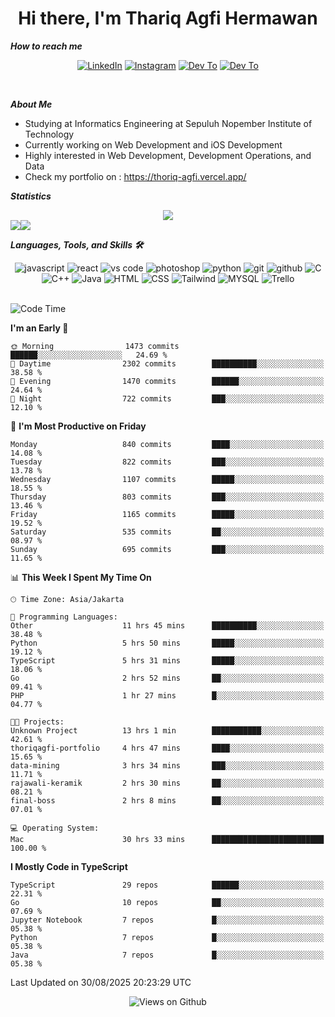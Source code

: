 <div align="center">
  <h1>Hi there, I'm Thariq Agfi Hermawan</h1>
</div>


***How to reach me***
<p align='center'>
   <a href="https://www.linkedin.com/in/thariqagfihermawan" target="_blank"><img src="https://img.shields.io/badge/LinkedIn-0077B5?style=for-the-badge&logo=linkedin&logoColor=white" alt="LinkedIn"></a>
   <a href="https://www.instagram.com/thoriqagfi" target="_blank"><img src="https://img.shields.io/badge/Instagram-E4405F?style=for-the-badge&logo=instagram&logoColor=white" alt="Instagram"></a>
   <a href="https://medium.com/@thoriq.aghfi60" target="_blank"><img src="https://img.shields.io/badge/Medium-12100E?style=for-the-badge&logo=medium&logoColor=white" alt="Dev To"></a>
   <a href="https://linktr.ee/thoriqagfi" target="_blank"><img src="https://img.shields.io/badge/linktree-1de9b6?style=for-the-badge&logo=linktree&logoColor=white" alt="Dev To"></a>
</p>

<br>

***About Me***
- Studying at Informatics Engineering at Sepuluh Nopember Institute of Technology
- Currently working on Web Development and iOS Development
- Highly interested in Web Development, Development Operations, and Data
- Check my portfolio on : https://thoriq-agfi.vercel.app/

***Statistics***

<!-- [![GitHub Streak](http://github-readme-streak-stats.herokuapp.com?user=thoriqagfi&theme=dark)](https://git.io/streak-stats) -->

<div align="center">
  <img src="http://github-readme-streak-stats.herokuapp.com?user=thoriqagfi&theme=chartreuse-dark"/>
</div>

<div align="center">
  <div style="display: flex;">
    <img src="https://github-readme-stats.vercel.app/api/top-langs/?username=thoriqagfi&layout=compact&theme=chartreuse-dark&langs_count=8" />
    <img src="https://github-readme-stats.vercel.app/api?username=thoriqagfi&show_icons=true&theme=chartreuse-dark"/>
  </div>
</div>

<!-- [![Top Langs](https://github-readme-stats.vercel.app/api/top-langs/?username=thoriqagfi&layout=compact&&theme=chartreuse-dark&langs_count=8)](https://github.com/thoriqagfi)
< ![Agfi's GitHub stats](https://github-readme-stats.vercel.app/api?username=thoriqagfi&show_icons=true&theme=chartreuse-dark) -->

***Languages, Tools, and Skills 🛠***

  <div align="center">
    <img src="https://img.shields.io/badge/JavaScript-F7DF1E?style=for-the-badge&logo=javascript&logoColor=black" alt="javascript" />
    <img src="https://img.shields.io/badge/React-61DAFB?style=for-the-badge&logo=react&logoColor=black" alt="react" />
    <img src="https://img.shields.io/badge/vs%20code-007ACC?style=for-the-badge&logo=visual%20studio%20code&logoColor=white" alt="vs code" />
    <img src="https://img.shields.io/badge/adobe%20photoshop-31A8FF?style=for-the-badge&logo=adobe%20photoshop&logoColor=white" alt="photoshop" />
    <img src="https://img.shields.io/badge/python-3776AB?style=for-the-badge&logo=python&logoColor=white" alt="python" />
    <img src="https://img.shields.io/badge/Git-F05032?style=for-the-badge&logo=git&logoColor=white" alt="git" />
    <img src="https://img.shields.io/badge/GitHub-100000?style=for-the-badge&logo=github&logoColor=white" alt="github" />
    <img src="https://img.shields.io/badge/c-%2300599C.svg?style=for-the-badge&logo=c&logoColor=white" alt="C" />
    <img src="https://img.shields.io/badge/c++-%2300599C.svg?style=for-the-badge&logo=c%2B%2B&logoColor=white" alt="C++" />
    <img src="https://img.shields.io/badge/Java-ED8B00?style=for-the-badge&logo=java&logoColor=white" alt="Java"/>
    <img src="https://img.shields.io/badge/HTML5-E34F26?style=for-the-badge&logo=html5&logoColor=white" alt="HTML" />
    <img src="https://img.shields.io/badge/CSS-239120?&style=for-the-badge&logo=css3&logoColor=white" alt ="CSS" />
    <img src="https://img.shields.io/badge/tailwindcss-%2338B2AC.svg?style=for-the-badge&logo=tailwind-css&logoColor=white" alt="Tailwind" />
    <img src="https://img.shields.io/badge/MySQL-00000F?style=for-the-badge&logo=mysql&logoColor=white" alt="MYSQL" />
    <img src="https://img.shields.io/badge/Trello-%23026AA7.svg?style=for-the-badge&logo=Trello&logoColor=white" alt="Trello" />
  </div><br>

<!--START_SECTION:waka-->
![Code Time](http://img.shields.io/badge/Code%20Time-1%2C412%20hrs%2035%20mins-blue)

**I'm an Early 🐤** 

```text
🌞 Morning                1473 commits        ██████░░░░░░░░░░░░░░░░░░░   24.69 % 
🌆 Daytime                2302 commits        ██████████░░░░░░░░░░░░░░░   38.58 % 
🌃 Evening                1470 commits        ██████░░░░░░░░░░░░░░░░░░░   24.64 % 
🌙 Night                  722 commits         ███░░░░░░░░░░░░░░░░░░░░░░   12.10 % 
```
📅 **I'm Most Productive on Friday** 

```text
Monday                   840 commits         ████░░░░░░░░░░░░░░░░░░░░░   14.08 % 
Tuesday                  822 commits         ███░░░░░░░░░░░░░░░░░░░░░░   13.78 % 
Wednesday                1107 commits        █████░░░░░░░░░░░░░░░░░░░░   18.55 % 
Thursday                 803 commits         ███░░░░░░░░░░░░░░░░░░░░░░   13.46 % 
Friday                   1165 commits        █████░░░░░░░░░░░░░░░░░░░░   19.52 % 
Saturday                 535 commits         ██░░░░░░░░░░░░░░░░░░░░░░░   08.97 % 
Sunday                   695 commits         ███░░░░░░░░░░░░░░░░░░░░░░   11.65 % 
```


📊 **This Week I Spent My Time On** 

```text
🕑︎ Time Zone: Asia/Jakarta

💬 Programming Languages: 
Other                    11 hrs 45 mins      ██████████░░░░░░░░░░░░░░░   38.48 % 
Python                   5 hrs 50 mins       █████░░░░░░░░░░░░░░░░░░░░   19.12 % 
TypeScript               5 hrs 31 mins       █████░░░░░░░░░░░░░░░░░░░░   18.06 % 
Go                       2 hrs 52 mins       ██░░░░░░░░░░░░░░░░░░░░░░░   09.41 % 
PHP                      1 hr 27 mins        █░░░░░░░░░░░░░░░░░░░░░░░░   04.77 % 

🐱‍💻 Projects: 
Unknown Project          13 hrs 1 min        ███████████░░░░░░░░░░░░░░   42.61 % 
thoriqagfi-portfolio     4 hrs 47 mins       ████░░░░░░░░░░░░░░░░░░░░░   15.65 % 
data-mining              3 hrs 34 mins       ███░░░░░░░░░░░░░░░░░░░░░░   11.71 % 
rajawali-keramik         2 hrs 30 mins       ██░░░░░░░░░░░░░░░░░░░░░░░   08.21 % 
final-boss               2 hrs 8 mins        ██░░░░░░░░░░░░░░░░░░░░░░░   07.01 % 

💻 Operating System: 
Mac                      30 hrs 33 mins      █████████████████████████   100.00 % 
```

**I Mostly Code in TypeScript** 

```text
TypeScript               29 repos            ██████░░░░░░░░░░░░░░░░░░░   22.31 % 
Go                       10 repos            ██░░░░░░░░░░░░░░░░░░░░░░░   07.69 % 
Jupyter Notebook         7 repos             █░░░░░░░░░░░░░░░░░░░░░░░░   05.38 % 
Python                   7 repos             █░░░░░░░░░░░░░░░░░░░░░░░░   05.38 % 
Java                     7 repos             █░░░░░░░░░░░░░░░░░░░░░░░░   05.38 % 
```




 Last Updated on 30/08/2025 20:23:29 UTC
<!--END_SECTION:waka-->

<div align="center">
<img src="https://komarev.com/ghpvc/?username=thoriqagfi&color=blue" alt="Views on Github" />
</div>

